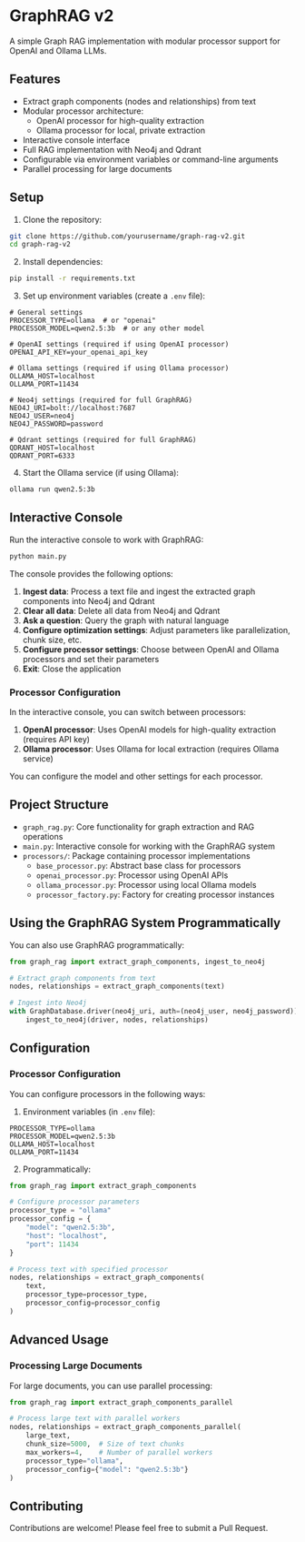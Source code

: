 # GraphRAG v2

A simple Graph RAG implementation with modular processor support for OpenAI and Ollama LLMs.

## Features

- Extract graph components (nodes and relationships) from text
- Modular processor architecture:
  - OpenAI processor for high-quality extraction
  - Ollama processor for local, private extraction
- Interactive console interface
- Full RAG implementation with Neo4j and Qdrant
- Configurable via environment variables or command-line arguments
- Parallel processing for large documents

## Setup

1. Clone the repository:
```bash
git clone https://github.com/yourusername/graph-rag-v2.git
cd graph-rag-v2
```

2. Install dependencies:
```bash
pip install -r requirements.txt
```

3. Set up environment variables (create a `.env` file):
```
# General settings
PROCESSOR_TYPE=ollama  # or "openai"
PROCESSOR_MODEL=qwen2.5:3b  # or any other model

# OpenAI settings (required if using OpenAI processor)
OPENAI_API_KEY=your_openai_api_key

# Ollama settings (required if using Ollama processor)
OLLAMA_HOST=localhost
OLLAMA_PORT=11434

# Neo4j settings (required for full GraphRAG)
NEO4J_URI=bolt://localhost:7687
NEO4J_USER=neo4j
NEO4J_PASSWORD=password

# Qdrant settings (required for full GraphRAG)
QDRANT_HOST=localhost
QDRANT_PORT=6333
```

4. Start the Ollama service (if using Ollama):
```bash
ollama run qwen2.5:3b
```

## Interactive Console

Run the interactive console to work with GraphRAG:

```bash
python main.py
```

The console provides the following options:

1. **Ingest data**: Process a text file and ingest the extracted graph components into Neo4j and Qdrant
2. **Clear all data**: Delete all data from Neo4j and Qdrant
3. **Ask a question**: Query the graph with natural language
4. **Configure optimization settings**: Adjust parameters like parallelization, chunk size, etc.
5. **Configure processor settings**: Choose between OpenAI and Ollama processors and set their parameters
6. **Exit**: Close the application

### Processor Configuration

In the interactive console, you can switch between processors:

1. **OpenAI processor**: Uses OpenAI models for high-quality extraction (requires API key)
2. **Ollama processor**: Uses Ollama for local extraction (requires Ollama service)

You can configure the model and other settings for each processor.

## Project Structure

- `graph_rag.py`: Core functionality for graph extraction and RAG operations
- `main.py`: Interactive console for working with the GraphRAG system
- `processors/`: Package containing processor implementations
  - `base_processor.py`: Abstract base class for processors
  - `openai_processor.py`: Processor using OpenAI APIs
  - `ollama_processor.py`: Processor using local Ollama models
  - `processor_factory.py`: Factory for creating processor instances

## Using the GraphRAG System Programmatically

You can also use GraphRAG programmatically:

```python
from graph_rag import extract_graph_components, ingest_to_neo4j

# Extract graph components from text
nodes, relationships = extract_graph_components(text)

# Ingest into Neo4j
with GraphDatabase.driver(neo4j_uri, auth=(neo4j_user, neo4j_password)) as driver:
    ingest_to_neo4j(driver, nodes, relationships)
```

## Configuration

### Processor Configuration

You can configure processors in the following ways:

1. Environment variables (in `.env` file):
```
PROCESSOR_TYPE=ollama
PROCESSOR_MODEL=qwen2.5:3b
OLLAMA_HOST=localhost
OLLAMA_PORT=11434
```

2. Programmatically:
```python
from graph_rag import extract_graph_components

# Configure processor parameters
processor_type = "ollama"
processor_config = {
    "model": "qwen2.5:3b",
    "host": "localhost",
    "port": 11434
}

# Process text with specified processor
nodes, relationships = extract_graph_components(
    text,
    processor_type=processor_type,
    processor_config=processor_config
)
```

## Advanced Usage

### Processing Large Documents

For large documents, you can use parallel processing:

```python
from graph_rag import extract_graph_components_parallel

# Process large text with parallel workers
nodes, relationships = extract_graph_components_parallel(
    large_text,
    chunk_size=5000,  # Size of text chunks
    max_workers=4,    # Number of parallel workers
    processor_type="ollama",
    processor_config={"model": "qwen2.5:3b"}
)
```

## Contributing

Contributions are welcome! Please feel free to submit a Pull Request.
